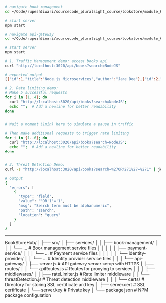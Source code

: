 ```bash
# navigate book management 
cd ~/Code/rupeshtiwari/sourcecode_pluralsight_course/bookstore/module_05/m05_demo02/bookstorehub/src/services/book-management

# start server
npm start

# navigate api-gateway
cd ~/Code/rupeshtiwari/sourcecode_pluralsight_course/bookstore/module_05/m05_demo02/bookstorehub/api-gateway

# start server
npm start

# 1. Traffic Management demo: access books api
curl "http://localhost:3020/api/books?search=NodeJS"

# expected output
[{"id":1,"title":"Node.js Microservices","author":"Jane Doe"},{"id":2,"title":"Advanced Node.js","author":"John Smith"}]

# 2. Rate limiting demo:
# Make 5 successful requests
for i in {1..4}; do 
  curl "http://localhost:3020/api/books?search=NodeJS";
  echo "";  # Add a newline for better readability
done


# Wait a moment (1min) here to simulate a pause in traffic

# Then make additional requests to trigger rate limiting
for i in {1..6}; do 
  curl "http://localhost:3020/api/books?search=NodeJS";
  echo "";  # Add a newline for better readability
done


# 3. Threat Detection Demo:
curl -s "http://localhost:3020/api/books?search=%27OR%271%27=%271" | jq

# output 
{
  "errors": [
    {
      "type": "field",
      "value": "'OR'1'='1",
      "msg": "Search term must be alphanumeric",
      "path": "search",
      "location": "query"
    }
  ]
} 

```



--- 

BookStoreHub/
│
├── src/
│   ├── services/
│   │   ├── book-management/
│   │   │   └── ... # Book management service files
│   │   │
│   │   ├── payment-service/
│   │   │   └── ... # Payment service files
│   │   │
│   │   └── identity-provider/
│   │       └── ... # Identity provider service files
│   │
│   └── api-gateway/
│       ├── server.js  # API gateway server setup with HTTPS
│       ├── routes/
│       │   └── apiRoutes.js  # Routes for proxying to services
│       │
│       ├── middlewares/
│       │   ├── rateLimiter.js  # Rate limiter middleware
│       │   └── threatDetection.js  # Threat detection middleware
│       │
│       └── certs/  # Directory for storing SSL certificate and key
│           ├── server.cert  # SSL certificate
│           └── server.key   # Private key
│
└── package.json  # NPM package configuration
